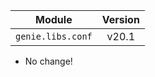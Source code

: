 | Module                  | Version       |
| ------------------------|:-------------:|
| ``genie.libs.conf``     |     v20.1     |

* No change!